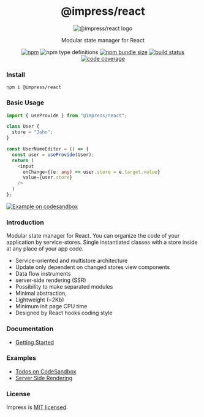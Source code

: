 <div align="center">

# @impress/react

![@impress/react logo](https://betula.github.io/impress/logo.png)

Modular state manager for React

[![npm](https://img.shields.io/npm/v/@impress/react?style=flat-square)](https://www.npmjs.com/package/@impress/react) ![npm type definitions](https://img.shields.io/npm/types/@impress/react?style=flat-square) [![npm bundle size](https://img.shields.io/bundlephobia/minzip/@impress/react?style=flat-square)](https://bundlephobia.com/result?p=@impress/react) [![build status](https://img.shields.io/github/workflow/status/betula/impress/Tests?style=flat-square)](https://github.com/betula/impress/actions?workflow=Tests) [![code coverage](https://img.shields.io/coveralls/github/betula/impress?style=flat-square)](https://coveralls.io/github/betula/impress)

</div>

### Install

`npm i @impress/react`

### Basic Usage

```typescript
import { useProvide } from "@impress/react";

class User {
  store = "John";
}

const UserNameEditor = () => {
  const user = useProvide(User);
  return (
    <input
      onChange={(e: any) => user.store = e.target.value}
      value={user.store}
    />
  )
};
```
[![Example on codesandbox](https://codesandbox.io/static/img/play-codesandbox.svg)](https://codesandbox.io/s/github/betula/impress/tree/master/examples/basic-usage)

### Introduction

Modular state manager for React. You can organize the code of your application by service-stores. Single instantiated classes with a store inside at any place of your app code.

- Service-oriented and multistore architecture
- Update only dependent on changed stores view components
- Data flow instruments
- server-side rendering (SSR)
- Possibility to make separated modules
- Minimal abstraction,
- Lightweight (~2Kb)
- Minimum init page CPU time
- Designed by React hooks coding style

### Documentation

- [Getting Started](./docs/getting-started.md)

### Examples

- [Todos on CodeSandbox](https://codesandbox.io/s/github/betula/impress/tree/master/examples/todos)
- [Server Side Rendering](https://github.com/betula/impress/tree/master/examples/ssr)

### License

Impress is [MIT licensed](./LICENSE).
